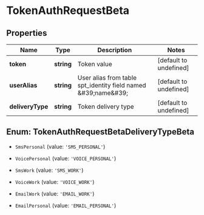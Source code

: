 # TokenAuthRequestBeta

## Properties

Name | Type | Description | Notes
------------ | ------------- | ------------- | -------------
**token** | **string** | Token value | [default to undefined]
**userAlias** | **string** | User alias from table spt_identity field named \&#39;name\&#39; | [default to undefined]
**deliveryType** | **string** | Token delivery type | [default to undefined]



## Enum: TokenAuthRequestBetaDeliveryTypeBeta


* `SmsPersonal` (value: `'SMS_PERSONAL'`)

* `VoicePersonal` (value: `'VOICE_PERSONAL'`)

* `SmsWork` (value: `'SMS_WORK'`)

* `VoiceWork` (value: `'VOICE_WORK'`)

* `EmailWork` (value: `'EMAIL_WORK'`)

* `EmailPersonal` (value: `'EMAIL_PERSONAL'`)



